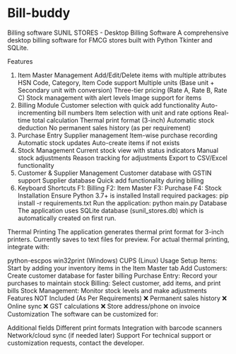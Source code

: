 # Bill-buddy
Billing software
SUNIL STORES - Desktop Billing Software
A comprehensive desktop billing software for FMCG stores built with Python Tkinter and SQLite.

Features
1. Item Master Management
Add/Edit/Delete items with multiple attributes
HSN Code, Category, Item Code support
Multiple units (Base unit + Secondary unit with conversion)
Three-tier pricing (Rate A, Rate B, Rate C)
Stock management with alert levels
Image support for items
2. Billing Module
Customer selection with quick add functionality
Auto-incrementing bill numbers
Item selection with unit and rate options
Real-time total calculation
Thermal print format (3-inch)
Automatic stock deduction
No permanent sales history (as per requirement)
3. Purchase Entry
Supplier management
Item-wise purchase recording
Automatic stock updates
Auto-create items if not exists
4. Stock Management
Current stock view with status indicators
Manual stock adjustments
Reason tracking for adjustments
Export to CSV/Excel functionality
5. Customer & Supplier Management
Customer database with GSTIN support
Supplier database
Quick add functionality during billing
6. Keyboard Shortcuts
F1: Billing
F2: Item Master
F3: Purchase
F4: Stock
Installation
Ensure Python 3.7+ is installed
Install required packages:
pip install -r requirements.txt
Run the application:
python main.py
Database
The application uses SQLite database (sunil_stores.db) which is automatically created on first run.

Thermal Printing
The application generates thermal print format for 3-inch printers. Currently saves to text files for preview. For actual thermal printing, integrate with:

python-escpos
win32print (Windows)
CUPS (Linux)
Usage
Setup Items: Start by adding your inventory items in the Item Master tab
Add Customers: Create customer database for faster billing
Purchase Entry: Record your purchases to maintain stock
Billing: Select customer, add items, and print bills
Stock Management: Monitor stock levels and make adjustments
Features NOT Included (As Per Requirements)
❌ Permanent sales history
❌ Online sync
❌ GST calculations
❌ Store address/phone on invoice
Customization
The software can be customized for:

Additional fields
Different print formats
Integration with barcode scanners
Network/cloud sync (if needed later)
Support
For technical support or customization requests, contact the developer.
